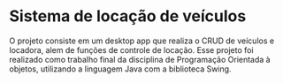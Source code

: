 # Sistema de locação de veículos
 O projeto consiste em um desktop app que realiza o CRUD de veículos e locadora, alem de funções de controle de locação.
 Esse projeto foi realizado como trabalho final da disciplina de Programação Orientada à objetos, utilizando a linguagem Java com a biblioteca Swing.
